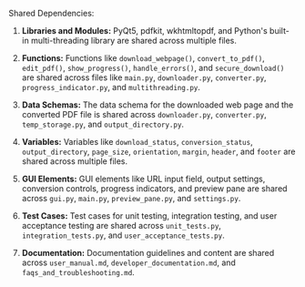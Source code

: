Shared Dependencies:

1. **Libraries and Modules:** PyQt5, pdfkit, wkhtmltopdf, and Python's built-in multi-threading library are shared across multiple files. 

2. **Functions:** Functions like `download_webpage()`, `convert_to_pdf()`, `edit_pdf()`, `show_progress()`, `handle_errors()`, and `secure_download()` are shared across files like `main.py`, `downloader.py`, `converter.py`, `progress_indicator.py`, and `multithreading.py`.

3. **Data Schemas:** The data schema for the downloaded web page and the converted PDF file is shared across `downloader.py`, `converter.py`, `temp_storage.py`, and `output_directory.py`.

4. **Variables:** Variables like `download_status`, `conversion_status`, `output_directory`, `page_size`, `orientation`, `margin`, `header`, and `footer` are shared across multiple files.

5. **GUI Elements:** GUI elements like URL input field, output settings, conversion controls, progress indicators, and preview pane are shared across `gui.py`, `main.py`, `preview_pane.py`, and `settings.py`.

6. **Test Cases:** Test cases for unit testing, integration testing, and user acceptance testing are shared across `unit_tests.py`, `integration_tests.py`, and `user_acceptance_tests.py`.

7. **Documentation:** Documentation guidelines and content are shared across `user_manual.md`, `developer_documentation.md`, and `faqs_and_troubleshooting.md`.